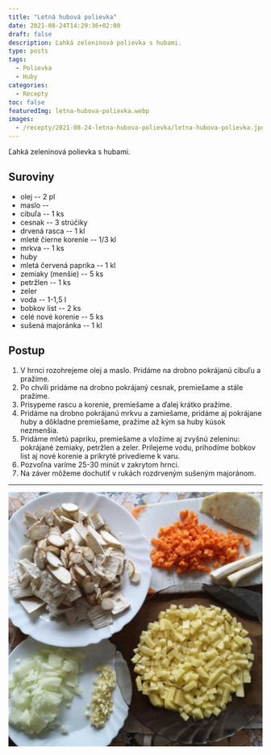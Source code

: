 ```yaml
---
title: "Letná hubová polievka"
date: 2021-08-24T14:29:36+02:00
draft: false
description: Ľahká zeleninová polievka s hubami.
type: posts
tags:
  - Polievka
  - Huby
categories:
  - Recepty
toc: false
featuredImg: letna-hubova-polievka.webp
images:
  - /recepty/2021-08-24-letna-hubova-polievka/letna-hubova-polievka.jpg
---
```


Ľahká zeleninová polievka s hubami.

## Suroviny

- olej -- 2 pl
- maslo -- 
- cibuľa -- 1 ks
- cesnak -- 3 strúčiky
- drvená rasca -- 1 kl
- mleté čierne korenie -- 1/3 kl
- mrkva -- 1 ks
- huby
- mletá červená paprika -- 1 kl
- zemiaky (menšie) -- 5 ks
- petržlen -- 1 ks
- zeler
- voda -- 1-1,5 l
- bobkov list -- 2 ks
- celé nové korenie -- 5 ks
- sušená majoránka -- 1 kl

## Postup

1. V hrnci rozohrejeme olej a maslo. Pridáme na drobno pokrájanú cibuľu a pražíme.
2. Po chvíli pridáme na drobno pokrájaný cesnak, premiešame a stále pražíme.
3. Prisypeme rascu a korenie, premiešame a ďalej krátko pražíme.
4. Pridáme na drobno pokrájanú mrkvu a zamiešame, pridáme aj pokrájane huby a dôkladne premiešame, pražíme až kým sa huby kúsok nezmenšia.
5. Pridáme mletú papriku, premiešame a vložíme aj zvyšnú zeleninu: pokrájané zemiaky, petržlen a zeler. Prilejeme vodu, prihodíme bobkov list aj nové korenie a prikryté privedieme k varu.
6. Pozvoľna varíme 25-30 minút v zakrytom hrnci.
7. Na záver môžeme dochutiť v rukách rozdrveným sušeným majoránom.

---

![Letná hubová polievka](letna-hubova-polievka.jpg "Suroviny na letnú hubovú polievku (autor: zwieratko, 2021)")
